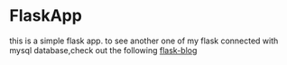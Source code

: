 # FlaskApp
this is a simple flask app.
to see another one of my flask connected with mysql database,check out the following [flask-blog](https://github.com/michael-basweti/flask-blog)